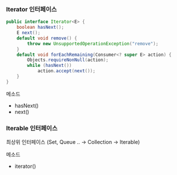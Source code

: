 ### Iterator 인터페이스 
````java
public interface Iterator<E> {
    boolean hasNext();
    E next();
    default void remove() {
        throw new UnsupportedOperationException("remove");
    }
    default void forEachRemaining(Consumer<? super E> action) {
        Objects.requireNonNull(action);
        while (hasNext())
            action.accept(next());
    }
}
````

메소드
- hasNext()
- next()



### Iterable 인터페이스
최상위 인터페이스 (Set, Queue .. -> Collection -> Iterable)

메소드
- iterator()